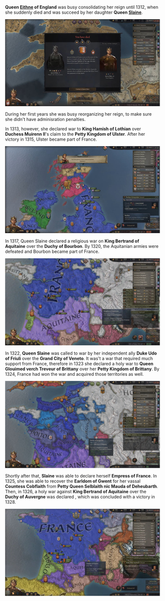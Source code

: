 **Queen [Eithne](../p/eithne_nic_baethine_1238.md) of England** was busy consolidating her reign until 1312, when she suddenly died and was succeed by her daughter **Queen [Slaine](../p/slaine_eithnedohtor_1268.md)**.

![img](19-Queen-Slaine-1322/death1.jpg) 

 During her first years she was busy reorganizing her reign, to make sure she didn't have adminisration penalties.

In 1313, however, she declared war to **King Hamish of Lothian** over **Duchess Muirenn II**'s claim to the **Petty Kingdom of Ulster**. After her victory in 1315, Ulster became part of France.

![img](19-Queen-Slaine-1322/war1.jpg)

In 1317, Queen Slaine declared a religious war on **King Bertrand of Aquitaine** over the **Duchy of Bourbon**. By 1320, the Aquitanian armies were defeated and Bourbon became part of France.

![img](19-Queen-Slaine-1322/war2.jpg)

In 1322, **Queen Slaine** was called to war by her independent ally **Duke Udo of Friuli** over the **Grand City of Veneto**. It was't a war that required much support from France, therefore in 1323 she declared a holy war to **Queen Glouimed verch Treveur of Brittany** over her **Petty Kingdom of Brittany**. By 1324, France had won the war and acquired those territories as well.

![img](19-Queen-Slaine-1322/war3.jpg)

Shortly after that, **Slaine** was able to declare herself **Empress of France**. In 1325, she was able to recover the **Earldom of Gwent** for her vassal **Countess Cobflaith** from **Petty Queen Selblaith nic Mauda of Deheubarth**. Then, in 1326, a holy war against **King Bertrand of Aquitaine** over the **Duchy of Auvergne** was declared , which was concluded with a victory in 1328.

![img](19-Queen-Slaine-1322/war4.jpg)

